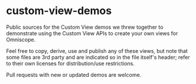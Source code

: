 # custom-view-demos

Public sources for the Custom View demos we threw together to demonstrate using the Custom View APIs to create your own views for Omniscope.

Feel free to copy, derive, use and publish any of these views, but note that some files are 3rd party and are indicated so in the file itself's header; refer to their own licenses for distribution/use restrictions. 

Pull requests with new or updated demos are welcome.
